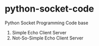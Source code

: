 # python-socket-code
Python Socket Programming Code base
1. Simple Echo Client Server
2. Not-So-Simple Echo Client Server
